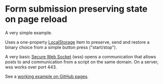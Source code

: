 # Form submission preserving state on page reload

A very simple example.

Uses a one-property [LocalStorage](https://javascript.info/localstorage "Guide to LocalStorage on JavaScript.info") item to preserve, send and restore a binary choice from a simple button press ("start/stop").

A very basic [Secure Web Socket](https://devcenter.heroku.com/articles/websocket-security "Article on Web Socket security") (wss) opens a communication that allows posts to and communication from a script on the same domain. On a server, wss works over port 443.

See a [working example on GitHub pages](https://daveeveritt.github.io/submit-form-preserve-state/).